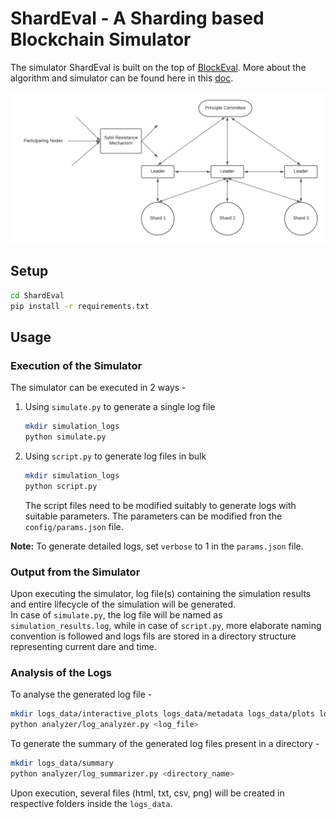 # ShardEval - A Sharding based Blockchain Simulator

The simulator ShardEval is built on the top of [BlockEval](https://github.com/deepakgouda/BlockEval). More about the algorithm and simulator can be found here in this [doc](https://docs.google.com/document/d/1rB9lp8E5DQ6BXFdl3mfWjlItKq1i_78THTsPUrD1aXc/edit#).

![Architecture](docs/draft.png)

## Setup
```bash
cd ShardEval
pip install -r requirements.txt
```

## Usage 

### Execution of the Simulator
The simulator can be executed in 2 ways -
1. Using ```simulate.py``` to generate a single log file

    ```bash
    mkdir simulation_logs
    python simulate.py
    ```

2. Using ```script.py``` to generate log files in bulk

    ```bash
    mkdir simulation_logs
    python script.py
    ```

    The script files need to be modified suitably to generate logs with suitable parameters. The parameters can be modified fron the ```config/params.json``` file.

**Note:** To generate detailed logs, set ```verbose``` to 1 in the ```params.json``` file.


### Output from the Simulator
Upon executing the simulator, log file(s) containing the simulation results and entire lifecycle of the simulation will be generated.  
In case of ```simulate.py```, the log file will be named as ```simulation_results.log```, while in case of ```script.py```, more elaborate naming convention is followed and logs fils are stored in a directory structure representing current dare and time.


### Analysis of the Logs
To analyse the generated log file -
```bash
mkdir logs_data/interactive_plots logs_data/metadata logs_data/plots logs_data/summary
python analyzer/log_analyzer.py <log_file>
```

To generate the summary of the generated log files present in a directory -
```bash
mkdir logs_data/summary
python analyzer/log_summarizer.py <directory_name>
```

Upon execution, several files (html, txt, csv, png) will be created in respective folders inside the ```logs_data```.   